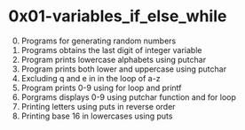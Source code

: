 # 0x01-variables_if_else_while
0. Programs for generating random numbers
1. Programs obtains the last digit of integer variable
2. Program prints lowercase alphabets using putchar
3. Program prints both lower and uppercase using putchar
4. Excluding q and e in in the loop of a-z
5. Program prints 0-9 using for loop and printf
6. Porgrams displays 0-9 using putchar function and for loop
7. Printing letters using puts in reverse order
8. Printing base 16 in lowercases using puts

